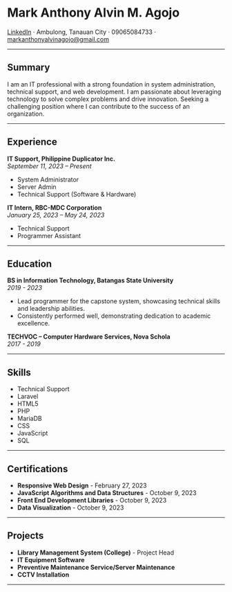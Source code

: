 # Mark Anthony Alvin M. Agojo

[LinkedIn](https://www.linkedin.com/in/markanthonyalvin-agojo-967764261) · Ambulong, Tanauan City · 09065084733 · [markanthonyalvinagojo@gmail.com](mailto:markanthonyalvinagojo@gmail.com)

---

## Summary

I am an IT professional with a strong foundation in system administration, technical support, and web development. I am passionate about leveraging technology to solve complex problems and drive innovation. Seeking a challenging position where I can contribute to the success of an organization.

---

## Experience

**IT Support, Philippine Duplicator Inc.**  
*September 11, 2023 – Present*  
- System Administrator  
- Server Admin  
- Technical Support (Software & Hardware)

**IT Intern, RBC-MDC Corporation**  
*January 25, 2023 – May 24, 2023*  
- Technical Support  
- Programmer Assistant

---

## Education

**BS in Information Technology, Batangas State University**  
*2019 - 2023*  
- Lead programmer for the capstone system, showcasing technical skills and leadership abilities.  
- Consistently performed well, demonstrating dedication to academic excellence.

**TECHVOC – Computer Hardware Services, Nova Schola**  
*2017 - 2019*

---

## Skills

- Technical Support  
- Laravel  
- HTML5  
- PHP  
- MariaDB  
- CSS  
- JavaScript  
- SQL

---

## Certifications

- **Responsive Web Design** - February 27, 2023  
- **JavaScript Algorithms and Data Structures** - October 9, 2023  
- **Front End Development Libraries** - October 9, 2023  
- **Data Visualization** - October 9, 2023

---

## Projects

- **Library Management System (College)** - Project Head  
- **IT Equipment Software**  
- **Preventive Maintenance Service/Server Maintenance**  
- **CCTV Installation**

---

